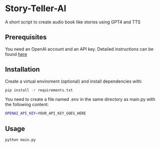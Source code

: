 # Story-Teller-AI
A short script to create audio book like stories using GPT4 and TTS
## Prerequisites
You need an OpenAI account and an API key. Detailed instructions can be found [here](https://platform.openai.com/docs/quickstart?context=python)
## Installation
Create a virtual enviroment (optional) and install dependencies with:
```bash
pip install -r requirements.txt
```
You need to create a file named .env in the same directory as main.py with the following content:

```bash
OPENAI_API_KEY=YOUR_API_KEY_GOES_HERE
```
## Usage
```bash
python main.py
```
